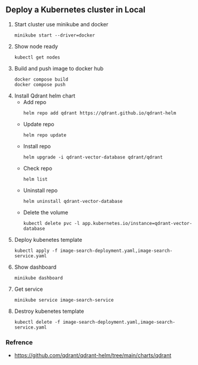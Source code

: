 ## Deploy a Kubernetes cluster in Local
1. Start cluster use minikube and docker
    ```
    minikube start --driver=docker
    ```
2. Show node ready
    ```
    kubectl get nodes
    ```
3. Build and push image to docker hub
    ```
    docker compose build
    docker compose push
    ```
4. Install Qdrant helm chart
    - Add repo
        ```
        helm repo add qdrant https://qdrant.github.io/qdrant-helm
        ```
    - Update repo
        ```
        helm repo update
        ```
    - Install repo
        ```
        helm upgrade -i qdrant-vector-database qdrant/qdrant
        ```
    - Check repo
        ```
        helm list
        ```
    - Uninstall repo
        ```
        helm uninstall qdrant-vector-database
        ```
    - Delete the volume
        ```
        kubectl delete pvc -l app.kubernetes.io/instance=qdrant-vector-database
        ```
5. Deploy kubenetes template
    ```
    kubectl apply -f image-search-deployment.yaml,image-search-service.yaml
    ```
6. Show dashboard
    ```
    minikube dashboard
    ```
7. Get service
    ```
    minikube service image-search-service
    ```
8. Destroy kubenetes template
    ```
    kubectl delete -f image-search-deployment.yaml,image-search-service.yaml
    ```

### Refrence
- https://github.com/qdrant/qdrant-helm/tree/main/charts/qdrant